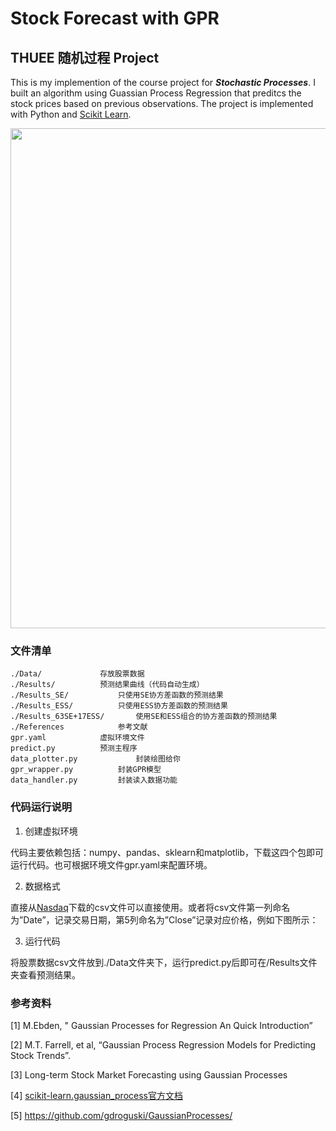 # Stock Forecast with GPR
## THUEE 随机过程 Project

This is my implemention of the course project for **_Stochastic Processes_**. I built an algorithm using Guassian Process Regression that preditcs the stock prices based on previous observations. The project is implemented with Python and [Scikit Learn](https://scikit-learn.org/stable/modules/classes.html?highlight=sklearn.gaussian_process#module-sklearn.gaussian_process).

<div align=center><img src="./Results_63SE+17ESS/SBUX_2021_prediction.png" width=800><img/></div>

### 文件清单
	./Data/				存放股票数据
	./Results/			预测结果曲线（代码自动生成）
	./Results_SE/			只使用SE协方差函数的预测结果
	./Results_ESS/			只使用ESS协方差函数的预测结果
	./Results_63SE+17ESS/		使用SE和ESS组合的协方差函数的预测结果
	./References			参考文献
	gpr.yaml			虚拟环境文件
	predict.py			预测主程序
	data_plotter.py		      	封装绘图给你
	gpr_wrapper.py			封装GPR模型
	data_handler.py			封装读入数据功能

### 代码运行说明

1. 创建虚拟环境

代码主要依赖包括：numpy、pandas、sklearn和matplotlib，下载这四个包即可运行代码。也可根据环境文件gpr.yaml来配置环境。

2. 数据格式

直接从[Nasdaq](http://www.nasdaq.com/)下载的csv文件可以直接使用。或者将csv文件第一列命名为”Date”，记录交易日期，第5列命名为”Close”记录对应价格，例如下图所示：

3. 运行代码

将股票数据csv文件放到./Data文件夹下，运行predict.py后即可在/Results文件夹查看预测结果。

### 参考资料
[1] M.Ebden, " Gaussian Processes for Regression An Quick Introduction”

[2] M.T. Farrell, et al, “Gaussian Process Regression Models for Predicting Stock Trends”. 

[3] Long-term Stock Market Forecasting using Gaussian Processes

[4] [scikit-learn.gaussian_process官方文档](https://scikit-learn.org/stable/modules/gaussian_process.html?highlight=gpr#radial-basis-function-rbf-kernel)

[5] https://github.com/gdroguski/GaussianProcesses/
